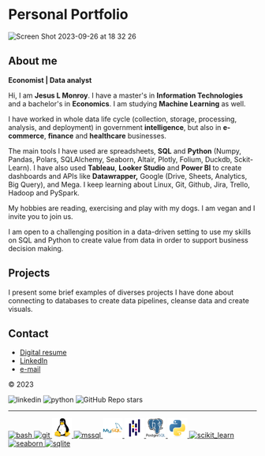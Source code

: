 # Personal Portfolio
![Screen Shot 2023-09-26 at 18 32 26](https://github.com/SqlAlchemist/My-portfolio/assets/32658260/17ac5f6a-ba85-4d5d-b22d-15f3e1fa3784)

## About me

**Economist | Data analyst**

Hi, I am **Jesus L Monroy**. I have a master's in **Information Technologies** and a bachelor's in **Economics**. I am studying **Machine Learning** as well.

I have worked in whole data life cycle (collection, storage, processing, analysis, and deployment) in government **intelligence**, but also in **e-commerce**, **finance** and **healthcare** businesses.

The main tools I have used are spreadsheets, **SQL** and **Python** (Numpy, Pandas, Polars, SQLAlchemy, Seaborn, Altair, Plotly, Folium, Duckdb, Sckit-Learn). I have also used **Tableau**, **Looker Studio** and **Power BI** to create dashboards and APIs like **Datawrapper,** Google (Drive, Sheets, Analytics, Big Query), and Mega. I keep learning about Linux, Git, Github, Jira, Trello, Hadoop and PySpark.

My hobbies are reading, exercising and play with my dogs. I am vegan and I invite you to join us.

I am open to a challenging position in a data-driven setting to use my skills on SQL and Python to create value from data in order to support business decision making.

## Projects

I present some brief examples of diverses projects I have done about connecting to databases to create data pipelines, cleanse data and create visuals.

## Contact

* [Digital resume](https://cutt.ly/my-digital-resume "My Digital Resume")
* [LinkedIn](www.linkedin.com/in/j3sus-lmonroy)
* [e-mail](jlmonroy01@gmail.com)
  
©️ 2023

![linkedin](https://badgen.net/badge/Follow_me/linkedin/blue?icon=linkedin)
![python](https://badgen.net/badge/Done_with/Python/blue?icon=github)
![GitHub Repo stars](https://img.shields.io/github/stars/Sqlalchemist/My-portfolio?style=social)

---
<p align="left"> <a href="https://www.gnu.org/software/bash/" target="_blank" rel="noreferrer"> <img src="https://www.vectorlogo.zone/logos/gnu_bash/gnu_bash-icon.svg" alt="bash" width="40" height="40"/> </a> <a href="https://git-scm.com/" target="_blank" rel="noreferrer"> <img src="https://www.vectorlogo.zone/logos/git-scm/git-scm-icon.svg" alt="git" width="40" height="40"/> </a>
<a href="https://www.linux.org/" target="_blank" rel="noreferrer"> <img src="https://raw.githubusercontent.com/devicons/devicon/master/icons/linux/linux-original.svg" alt="linux" width="40" height="40"/> </a> 
<a href="https://www.microsoft.com/en-us/sql-server" target="_blank" rel="noreferrer"> <img src="https://www.svgrepo.com/show/303229/microsoft-sql-server-logo.svg" alt="mssql" width="40" height="40"/> </a> <a href="https://www.mysql.com/" target="_blank" rel="noreferrer"> <img src="https://raw.githubusercontent.com/devicons/devicon/master/icons/mysql/mysql-original-wordmark.svg" alt="mysql" width="40" height="40"/> </a> 
<a href="https://pandas.pydata.org/" target="_blank" rel="noreferrer"> <img src="https://raw.githubusercontent.com/devicons/devicon/2ae2a900d2f041da66e950e4d48052658d850630/icons/pandas/pandas-original.svg" alt="pandas" width="40" height="40"/> </a> <a href="https://www.postgresql.org" target="_blank" rel="noreferrer"> <img src="https://raw.githubusercontent.com/devicons/devicon/master/icons/postgresql/postgresql-original-wordmark.svg" alt="postgresql" width="40" height="40"/> </a> 
<a href="https://www.python.org" target="_blank" rel="noreferrer"> <img src="https://raw.githubusercontent.com/devicons/devicon/master/icons/python/python-original.svg" alt="python" width="40" height="40"/> </a> <a href="https://scikit-learn.org/" target="_blank" rel="noreferrer"> <img src="https://upload.wikimedia.org/wikipedia/commons/0/05/Scikit_learn_logo_small.svg" alt="scikit_learn" width="40" height="40"/> </a>
<a href="https://seaborn.pydata.org/" target="_blank" rel="noreferrer"> <img src="https://seaborn.pydata.org/_images/logo-mark-lightbg.svg" alt="seaborn" width="40" height="40"/> </a> <a href="https://www.sqlite.org/" target="_blank" rel="noreferrer"> <img src="https://www.vectorlogo.zone/logos/sqlite/sqlite-icon.svg" alt="sqlite" width="40" height="40"/> </a> </p>
